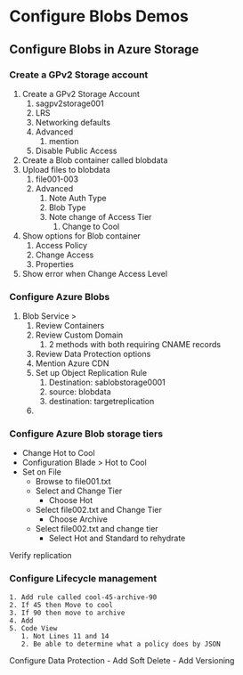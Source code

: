 # Configure Blobs Demos

## Configure Blobs in Azure Storage

### Create a GPv2 Storage account

1. Create a GPv2 Storage Account
   1. sagpv2storage001
   2. LRS
   3. Networking defaults
   4. Advanced
      1. mention
   5. Disable Public Access
2. Create a Blob container called blobdata
3. Upload files to blobdata
   1. file001-003
   2. Advanced
      1. Note Auth Type
      2. Blob Type
      3. Note change of Access Tier
         1. Change to Cool
4. Show options for Blob container
   1. Access Policy
   2. Change Access
   3. Properties
5. Show error when Change Access Level

### Configure Azure Blobs
1. Blob Service >
   1. Review Containers
   2. Review Custom Domain
      1. 2 methods with both requiring CNAME records
   3. Review Data Protection options
   4. Mention Azure CDN
   5. Set up Object Replication Rule
      1. Destination: sablobstorage0001
      2. source: blobdata
      3. destination: targetreplication
   6. 

### Configure Azure Blob storage tiers

- Change Hot to Cool
- Configuration Blade > Hot to Cool
- Set on File
  - Browse to file001.txt
  - Select and Change Tier
    - Choose Hot
  - Select file002.txt and Change Tier
    - Choose Archive
  - Select file002.txt and change tier
    - Select Hot and Standard to rehydrate

Verify replication 
### Configure Lifecycle management
    1. Add rule called cool-45-archive-90
    2. If 45 then Move to cool
    3. If 90 then move to archive
    4. Add
    5. Code View
       1. Not Lines 11 and 14
       2. Be able to determine what a policy does by JSON
 Configure Data Protection
    - Add Soft Delete
    - Add Versioning